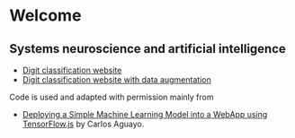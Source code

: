 # Welcome
## Systems neuroscience and artificial intelligence

-	[Digit classification website](https://andrew-tan-yy.github.io/digit_classification_website/tfjs.html)
-	[Digit classification website with data augmentation](https://andrew-tan-yy.github.io/digit_classification_website_with_data_augmentation/tfjs.html)

Code is used and adapted with permission mainly from
- [Deploying a Simple Machine Learning Model into a WebApp using TensorFlow.js](https://towardsdatascience.com/deploying-a-simple-machine-learning-model-into-a-webapp-using-tensorflow-js-3609c297fb04) by Carlos Aguayo.
